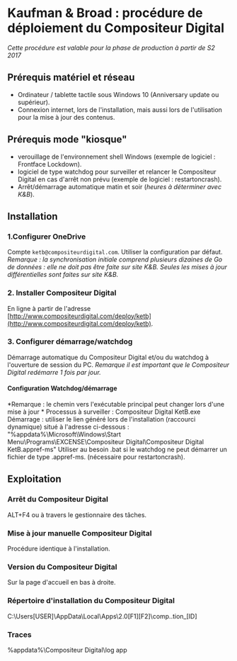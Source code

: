 # Kaufman & Broad : procédure de déploiement du Compositeur Digital

*Cette procédure est valable pour la phase de production à partir de S2 2017*

## Prérequis matériel et réseau
- Ordinateur / tablette tactile sous Windows 10 (Anniversary update ou supérieur).
- Connexion internet, lors de l'installation, mais aussi lors de l'utilisation pour la mise à jour des contenus.

## Prérequis mode "kiosque"
- verouillage de l'environnement shell Windows (exemple de logiciel : Frontface Lockdown).
- logiciel de type watchdog pour surveiller et relancer le Compositeur Digital en cas d'arrêt non prévu (exemple de logiciel : restartoncrash).
- Arrêt/démarrage automatique matin et soir (*heures à déterminer avec K&B*).


## Installation
### 1.Configurer OneDrive
Compte `ketb@compositeurdigital.com`. Utiliser la configuration par défaut.
*Remarque : la synchronisation initiale comprend plusieurs dizaines de Go de données : elle ne doit pas être faite sur site K&B. Seules les mises à jour différentielles sont faites sur site K&B.*

### 2. Installer Compositeur Digital
En ligne à partir de l'adresse [http://www.compositeurdigital.com/deploy/ketb](http://www.compositeurdigital.com/deploy/ketb).

### 3. Configurer démarrage/watchdog
Démarrage automatique du Compositeur Digital et/ou du watchdog à l'ouverture de session du PC.
*Remarque il est important que le Compositeur Digital redémarre 1 fois par jour.*

#### Configuration Watchdog/démarrage
*Remarque : le chemin vers l'exécutable principal peut changer lors d'une mise à jour *
Processus à surveiller : Compositeur Digital KetB.exe
Démarrage : utiliser le lien généré lors de l'installation (raccourci dynamique) situé à l'adresse ci-dessous :
"%appdata%\Microsoft\Windows\Start Menu\Programs\EXCENSE\Compositeur Digital\Compositeur Digital KetB.appref-ms"
Utiliser au besoin .bat si le watchdog ne peut démarrer un fichier de type .appref-ms. (nécessaire pour restartoncrash).

## Exploitation
### Arrêt du Compositeur Digital
ALT+F4 ou à travers le gestionnaire des tâches.

### Mise à jour manuelle Compositeur Digital
Procédure identique à l'installation.

### Version du Compositeur Digital
Sur la page d'accueil en bas à droite.

### Répertoire d'installation du Compositeur Digital
C:\Users\[USER]\AppData\Local\Apps\2.0\[F1]\[F2]\comp..tion_[ID]

### Traces
%appdata%\Compositeur Digital\log app




